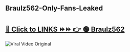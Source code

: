 
 ## Braulz562-Only-Fans-Leaked

# <h2><a href="https://clipsfans.com/Braulz562&ref=git">🔗 Click to LINKS ⏩⏩ 👉 🟢 Braulz562 </a></h2>

<a href="https://clipsfans.com/Braulz562&ref=git" rel="nofollow" data-target="animated-image.originalLink"><img src="https://i.ibb.co.com/xMMVF88/686577567.gif" alt="Viral Video Original" style="max-width: 100%; display: inline-block;" data-target="animated-image.originalImage"></a>
